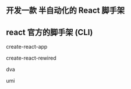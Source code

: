 ##  开发一款 半自动化的 React 脚手架 

## react 官方的脚手架 (CLI)

create-react-app

create-react-rewired

dva

umi 

